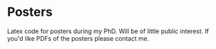 # Posters
Latex code for posters during my PhD. Will be of little public interest. If you'd like PDFs of the posters please contact me.
